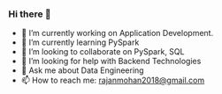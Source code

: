 ### Hi there 👋

<!--
**Rajan-20/Rajan-20** is a ✨ _special_ ✨ repository because its `README.md` (this file) appears on your GitHub profile.

Here are some ideas to get you started:-->

- 🔭 I’m currently working on Application Development.
- 🌱 I’m currently learning PySpark
- 👯 I’m looking to collaborate on PySpark, SQL
- 🤔 I’m looking for help with Backend Technologies
- 💬 Ask me about Data Engineering
- 📫 How to reach me: rajanmohan2018@gmail.com
